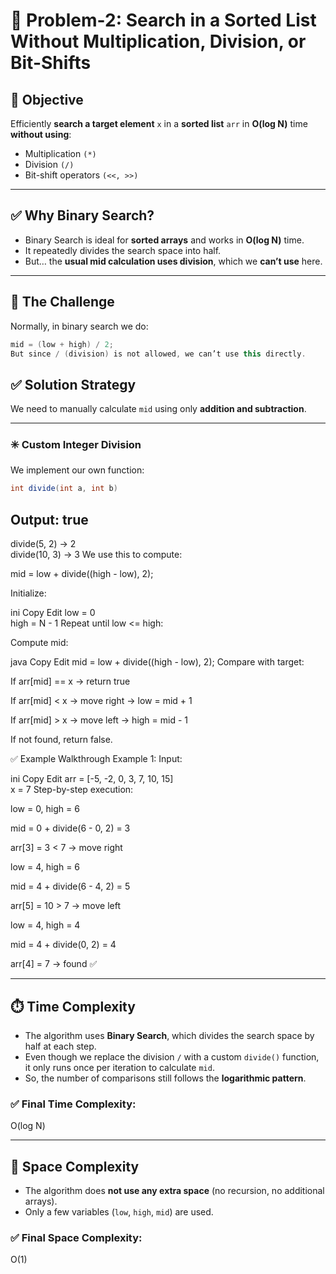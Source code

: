 # 📘 Problem-2: Search in a Sorted List Without Multiplication, Division, or Bit-Shifts

## 🎯 Objective
Efficiently **search a target element** `x` in a **sorted list** `arr` in **O(log N)** time **without using**:
- Multiplication `(*)`
- Division `(/)`
- Bit-shift operators `(<<, >>)`

---

## ✅ Why Binary Search?
- Binary Search is ideal for **sorted arrays** and works in **O(log N)** time.
- It repeatedly divides the search space into half.
- But… the **usual mid calculation uses division**, which we **can’t use** here.

---

## 🚫 The Challenge

Normally, in binary search we do:
```java
mid = (low + high) / 2;
But since / (division) is not allowed, we can’t use this directly.
```

## ✅ Solution Strategy

We need to manually calculate `mid` using only **addition and subtraction**.

---

### ✳️ Custom Integer Division

We implement our own function:

```java
int divide(int a, int b)
```
Output: true
---
divide(5, 2) → 2  
divide(10, 3) → 3
We use this to compute:

mid = low + divide((high - low), 2);

Initialize:

ini
Copy
Edit
low = 0  
high = N - 1
Repeat until low <= high:

Compute mid:

java
Copy
Edit
mid = low + divide((high - low), 2);
Compare with target:

If arr[mid] == x → return true

If arr[mid] < x → move right → low = mid + 1

If arr[mid] > x → move left → high = mid - 1

If not found, return false.

✅ Example Walkthrough
Example 1:
Input:

ini
Copy
Edit
arr = [-5, -2, 0, 3, 7, 10, 15]  
x = 7
Step-by-step execution:

low = 0, high = 6

mid = 0 + divide(6 - 0, 2) = 3

arr[3] = 3 < 7 → move right

low = 4, high = 6

mid = 4 + divide(6 - 4, 2) = 5

arr[5] = 10 > 7 → move left

low = 4, high = 4

mid = 4 + divide(0, 2) = 4

arr[4] = 7 → found ✅


---

## ⏱️ Time Complexity

- The algorithm uses **Binary Search**, which divides the search space by half at each step.
- Even though we replace the division `/` with a custom `divide()` function, it only runs once per iteration to calculate `mid`.
- So, the number of comparisons still follows the **logarithmic pattern**.

### ✅ Final Time Complexity:
O(log N)


---

## 🧮 Space Complexity

- The algorithm does **not use any extra space** (no recursion, no additional arrays).
- Only a few variables (`low`, `high`, `mid`) are used.

### ✅ Final Space Complexity:
O(1)
